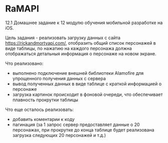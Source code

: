 # RaMAPI
12.1
Домашнее задание к 12 модулю обучения мобильной разработке на iOS.

Цель задания - реализовать загрузку данных с сайта https://rickandmortyapi.com/, отобразить общий список персонажей в виде таблицы, 
по нажатию на каждого персонажа должна отображаться детальныя информация о персонаже на новом экране.

Что реализовано:
- выполнено подключение внешней библиотеки Alamofire для упрощенного получения данных с сервера
- вывод полученных данных в виде таблице с краткой информацией о персонаже
- загрузка картинок происходит в фоновой очереди, что обеспечивает плавность прокрутки таблицы

Что еще осталось реализовать:
- добавить коментарии к коду
- пагинация (за 1 запрос сервер предоставляет данные о 20 персонажах, при прокрутке до конца таблице будет реализована загрузка следующих 20 персонажей и т.д.)

